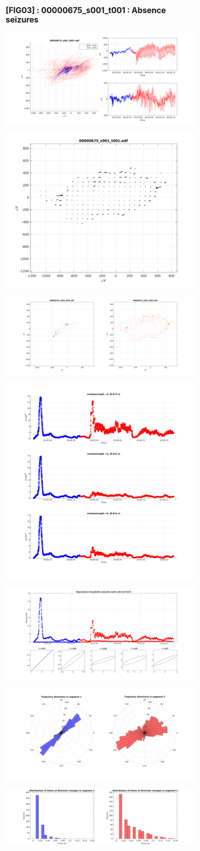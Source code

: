 ## [FIG03] : 00000675_s001_t001 : Absence seizures

![](../../output/phase/00000675_s001_t001_107.png)

![](../../output/flow/00000675_s001_t001_107.png)

![](../../output/flow2/00000675_s001_t001_107.png)

![](../../output/quadvar/00000675_s001_t001_107.png)

![](../../output/quadvareigval/00000675_s001_t001_107.png)

![](../../output/directions/00000675_s001_t001_107.png)

![](../../output/transitions/00000675_s001_t001_107.png)
